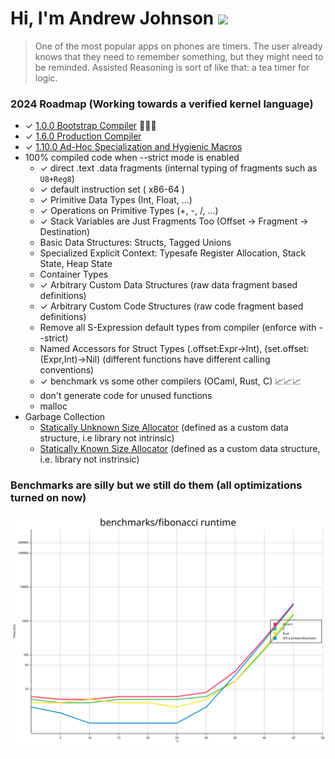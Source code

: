 # Hi, I'm Andrew Johnson ![](https://komarev.com/ghpvc/?username=andrew-johnson-4)

> One of the most popular apps on phones are timers. The user already knows that they need to remember something, but they might need to be reminded. Assisted Reasoning is sort of like that: a tea timer for logic.

### 2024 Roadmap (Working towards a verified kernel language)

* ✓ [1.0.0 Bootstrap Compiler](https://github.com/andrew-johnson-4/-/releases/tag/1.0.0) 🥳🎉🎁
* ✓ [1.6.0 Production Compiler](https://github.com/andrew-johnson-4/-/releases/tag/1.6.0)
* ✓ [1.10.0 Ad-Hoc Specialization and Hygienic Macros](https://github.com/andrew-johnson-4/-/releases/tag/1.10.0)
* 100% compiled code when --strict mode is enabled
  * ✓ direct .text .data fragments (internal typing of fragments such as `U8+Reg8`)
  * ✓ default instruction set ( x86-64 )
  * ✓ Primitive Data Types (Int, Float, ...)
  * ✓ Operations on Primitive Types (+, -, /, ...)
  * ✓ Stack Variables are Just Fragments Too (Offset -> Fragment -> Destination)
  * Basic Data Structures: Structs, Tagged Unions
  * Specialized Explicit Context: Typesafe Register Allocation, Stack State, Heap State
  * Container Types
  * ✓ Arbitrary Custom Data Structures (raw data fragment based definitions)
  * ✓ Arbitrary Custom Code Structures (raw code fragment based definitions)
  * Remove all S-Expression default types from compiler (enforce with --strict)
  * Named Accessors for Struct Types (.offset:Expr->Int), (set.offset:(Expr,Int)->Nil) (different functions have different calling conventions)
  * ✓ benchmark vs some other compilers (OCaml, Rust, C) 📈📈📈
  * don't generate code for unused functions
  * malloc
* Garbage Collection
  * [Statically Unknown Size Allocator](https://github.com/andrew-johnson-4/lm_skip_list_atom_allocator) (defined as a custom data structure, i.e library not intrinsic)
  * [Statically Known Size Allocator](https://github.com/andrew-johnson-4/lm_generational_cons_allocator) (defined as a custom data structure, i.e. library not instrinsic)

### Benchmarks are silly but we still do them (all optimizations turned on now)

![Fibonacci](https://raw.githubusercontent.com/andrew-johnson-4/andrew-johnson-4/master/fibonacci.svg)
